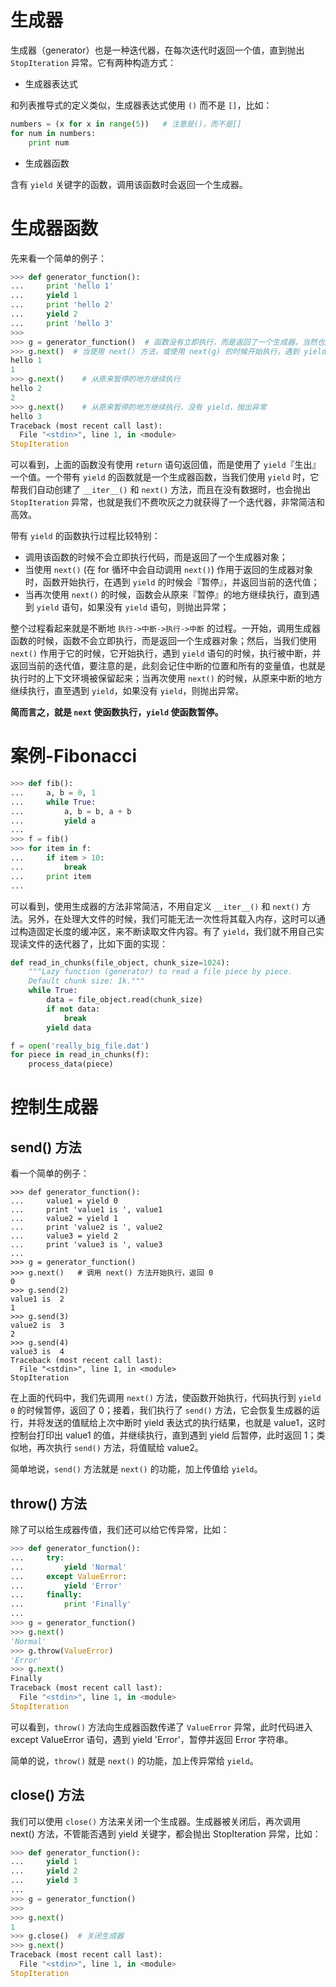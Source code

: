 # 生成器

生成器（generator）也是一种迭代器，在每次迭代时返回一个值，直到抛出 `StopIteration` 异常。它有两种构造方式：

- 生成器表达式

和列表推导式的定义类似，生成器表达式使用 `()` 而不是 `[]`，比如：

```py
numbers = (x for x in range(5))   # 注意是()，而不是[]
for num in numbers:
    print num
```

- 生成器函数

含有 `yield` 关键字的函数，调用该函数时会返回一个生成器。

# 生成器函数

先来看一个简单的例子：

```python
>>> def generator_function():
...     print 'hello 1'
...     yield 1
...     print 'hello 2'
...     yield 2
...     print 'hello 3'
>>>
>>> g = generator_function()  # 函数没有立即执行，而是返回了一个生成器，当然也是一个迭代器
>>> g.next()  # 当使用 next() 方法，或使用 next(g) 的时候开始执行，遇到 yield 暂停
hello 1
1
>>> g.next()    # 从原来暂停的地方继续执行
hello 2
2
>>> g.next()    # 从原来暂停的地方继续执行，没有 yield，抛出异常
hello 3
Traceback (most recent call last):
  File "<stdin>", line 1, in <module>
StopIteration
```

可以看到，上面的函数没有使用 `return` 语句返回值，而是使用了 `yield`『生出』一个值。一个带有 `yield` 的函数就是一个生成器函数，当我们使用 `yield` 时，它帮我们自动创建了 `__iter__()` 和 `next()` 方法，而且在没有数据时，也会抛出 `StopIteration` 异常，也就是我们不费吹灰之力就获得了一个迭代器，非常简洁和高效。

带有 `yield` 的函数执行过程比较特别：

- 调用该函数的时候不会立即执行代码，而是返回了一个生成器对象；
- 当使用 `next()` (在 for 循环中会自动调用 `next()`) 作用于返回的生成器对象时，函数开始执行，在遇到 `yield` 的时候会『暂停』，并返回当前的迭代值；
- 当再次使用 `next()` 的时候，函数会从原来『暂停』的地方继续执行，直到遇到 `yield` 语句，如果没有 `yield` 语句，则抛出异常；

整个过程看起来就是不断地 `执行->中断->执行->中断` 的过程。一开始，调用生成器函数的时候，函数不会立即执行，而是返回一个生成器对象；然后，当我们使用 `next()` 作用于它的时候，它开始执行，遇到 `yield` 语句的时候，执行被中断，并返回当前的迭代值，要注意的是，此刻会记住中断的位置和所有的变量值，也就是执行时的上下文环境被保留起来；当再次使用 `next()` 的时候，从原来中断的地方继续执行，直至遇到 `yield`，如果没有 `yield`，则抛出异常。

**简而言之，就是 `next` 使函数执行，`yield` 使函数暂停。**

# 案例-Fibonacci

```py
>>> def fib():
...     a, b = 0, 1
...     while True:
...         a, b = b, a + b
...         yield a
...
>>> f = fib()
>>> for item in f:
...     if item > 10:
...         break
...     print item
...
```

可以看到，使用生成器的方法非常简洁，不用自定义 `__iter__()` 和 `next()` 方法。另外，在处理大文件的时候，我们可能无法一次性将其载入内存，这时可以通过构造固定长度的缓冲区，来不断读取文件内容。有了 `yield`，我们就不用自己实现读文件的迭代器了，比如下面的实现：

```py
def read_in_chunks(file_object, chunk_size=1024):
    """Lazy function (generator) to read a file piece by piece.
    Default chunk size: 1k."""
    while True:
        data = file_object.read(chunk_size)
        if not data:
            break
        yield data

f = open('really_big_file.dat')
for piece in read_in_chunks(f):
    process_data(piece)
```

# 控制生成器

## send() 方法

看一个简单的例子：

```
>>> def generator_function():
...     value1 = yield 0
...     print 'value1 is ', value1
...     value2 = yield 1
...     print 'value2 is ', value2
...     value3 = yield 2
...     print 'value3 is ', value3
...
>>> g = generator_function()
>>> g.next()   # 调用 next() 方法开始执行，返回 0
0
>>> g.send(2)
value1 is  2
1
>>> g.send(3)
value2 is  3
2
>>> g.send(4)
value3 is  4
Traceback (most recent call last):
  File "<stdin>", line 1, in <module>
StopIteration
```

在上面的代码中，我们先调用 `next()` 方法，使函数开始执行，代码执行到 `yield 0` 的时候暂停，返回了 0；接着，我们执行了 `send()` 方法，它会恢复生成器的运行，并将发送的值赋给上次中断时 yield 表达式的执行结果，也就是 value1，这时控制台打印出 value1 的值，并继续执行，直到遇到 yield 后暂停，此时返回 1；类似地，再次执行 `send()` 方法，将值赋给 value2。

简单地说，`send()` 方法就是 `next()` 的功能，加上传值给 `yield`。

## throw() 方法

除了可以给生成器传值，我们还可以给它传异常，比如：

```python
>>> def generator_function():
...     try:
...         yield 'Normal'
...     except ValueError:
...         yield 'Error'
...     finally:
...         print 'Finally'
...
>>> g = generator_function()
>>> g.next()
'Normal'
>>> g.throw(ValueError)
'Error'
>>> g.next()
Finally
Traceback (most recent call last):
  File "<stdin>", line 1, in <module>
StopIteration
```

可以看到，`throw()` 方法向生成器函数传递了 `ValueError` 异常，此时代码进入 except ValueError 语句，遇到 yield 'Error'，暂停并返回 Error 字符串。

简单的说，`throw()` 就是 `next()` 的功能，加上传异常给 `yield`。

## close() 方法

我们可以使用 `close()` 方法来关闭一个生成器。生成器被关闭后，再次调用 next() 方法，不管能否遇到 yield 关键字，都会抛出 StopIteration 异常，比如：

```python
>>> def generator_function():
...     yield 1
...     yield 2
...     yield 3
...
>>> g = generator_function()
>>>
>>> g.next()
1
>>> g.close()  # 关闭生成器
>>> g.next()
Traceback (most recent call last):
  File "<stdin>", line 1, in <module>
StopIteration
```
